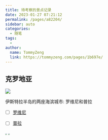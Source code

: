 ```yaml
---
title: 待考察的景点记录
date: 2023-01-27 07:21:12
permalink: /pages/a82204/
sidebar: auto
categories:
  - 随笔
tags:
  - 
author: 
  name: TommyZeng
  link: https://tommyzeng.com/pages/1b697e/
---
```




## 克罗地亚

![](https://gcore.jsdelivr.net/gh/TommyZeng777/picgo/img/202301271151189.jpg)

伊斯特拉半岛的两座海滨城市: 罗维尼和普拉<!-- more -->

- [ ] [罗维尼](https://baike.baidu.com/item/%E7%BD%97%E7%BB%B4%E5%B0%BC/2435906?fr=aladdin) 

- [ ] [普拉](https://baike.baidu.com/item/%E6%99%AE%E6%8B%89/17568578?fr=aladdin) 



<img src="https://gcore.jsdelivr.net/gh/TommyZeng777/picgo/img/202301271115354.png" style="zoom: 33%;" />
<img src="https://gcore.jsdelivr.net/gh/TommyZeng777/picgo/img/202301270741635.png" style="zoom: 33%;" />